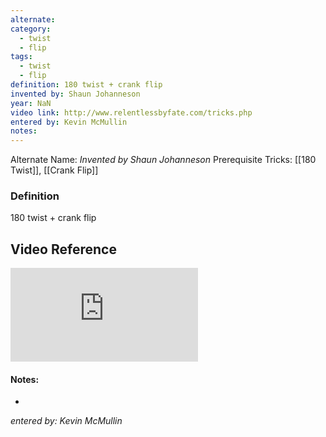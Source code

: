 ```yaml
---
alternate: 
category:
  - twist
  - flip
tags:
  - twist
  - flip
definition: 180 twist + crank flip
invented by: Shaun Johanneson
year: NaN
video link: http://www.relentlessbyfate.com/tricks.php
entered by: Kevin McMullin
notes: 
---
```

Alternate Name: 
*Invented by Shaun Johanneson*
Prerequisite Tricks: [[180 Twist]], [[Crank Flip]]

### Definition
180 twist + crank flip

## Video Reference
![video](http://www.relentlessbyfate.com/tricks.php)

#### Notes:
- 
*entered by: Kevin McMullin*
